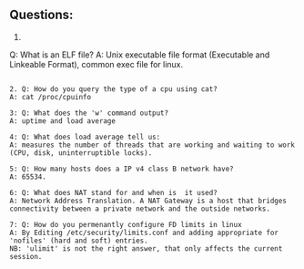 ## Questions:

1. ```
Q: What is an ELF file?
A: Unix executable file format (Executable and Linkeable Format), common exec file for linux.
```

2. Q: How do you query the type of a cpu using cat?
A: cat /proc/cpuinfo

3: Q: What does the 'w' command output?
A: uptime and load average

4: Q: What does load average tell us:
A: measures the number of threads that are working and waiting to work (CPU, disk, uninterruptible locks). 

5: Q: How many hosts does a IP v4 class B network have?
A: 65534.

6: Q: What does NAT stand for and when is  it used?
A: Network Address Translation. A NAT Gateway is a host that bridges connectivity between a private network and the outside networks.

7: Q: How do you permenantly configure FD limits in linux
A: By Editing /etc/security/limits.conf and adding appropriate for 'nofiles' (hard and soft) entries.
NB: 'ulimit' is not the right answer, that only affects the current session.
